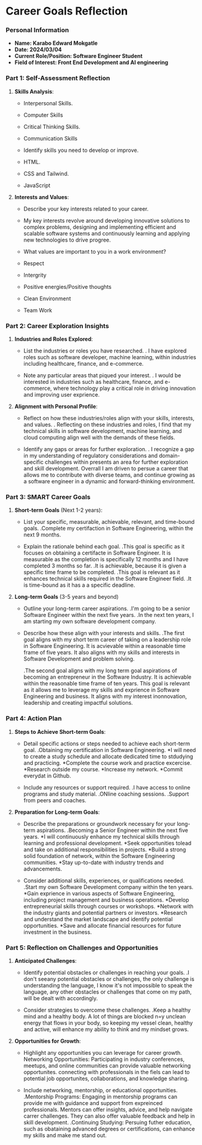 
# Career Goals Reflection

### Personal Information

- **Name: Karabo Edward Mokgatle**
- **Date: 2024/03/04**
- **Current Role/Position: Software Engineer Student**
- **Field of Interest: Front End Development and AI engineering**

### Part 1: Self-Assessment Reflection

1. **Skills Analysis**:
    
    - Interpersonal Skills.
    - Computer Skills
    - Critical Thinking Skills.
    - Communication Skills
      
    - Identify skills you need to develop or improve.
    - HTML.
    - CSS and Tailwind.
    - JavaScript
2. **Interests and Values**:
    
    - Describe your key interests related to your career.
    - My key interests revolve around developing innovative solutions to complex problems, designing and implementing efficient and scalable software systems
      and continuously learning and applying new technologies to drive progree.
      
    - What values are important to you in a work environment?
    - Respect
    - Intergrity
    - Positive energies/Positive thoughts
    - Clean Environment
    - Team Work

### Part 2: Career Exploration Insights

1. **Industries and Roles Explored**:
    
    - List the industries or roles you have researched.
    . I have explored roles such as software developer, machine learning, within industries including healthcare,
      finance, and e-commerce.
    
    
      
    - Note any particular areas that piqued your interest.
    . I would be interested in industries such as healthcare, finance, and e-commerce,
      where technology play a critical role in driving innovation and improving user exprience.
      
2. **Alignment with Personal Profile**:
    
    - Reflect on how these industries/roles align with your skills, interests, and values.
    . Reflecting on these industries and roles, I find that my technical skills in software development, machine learning,
      and cloud computing align well with the demands of these fields.
       
    - Identify any gaps or areas for further exploration.
    . I recognize a gap in my understanding of regulatory considerations and domain-specific challenges within presents an area for
      further exploration and skill development. Overrall I am driven to persue a career that allows me to contribute with diverse teams,
      and continue growing as a software engineer in a dynamic and forward-thinking environment.

### Part 3: SMART Career Goals

1. **Short-term Goals** (Next 1-2 years):
    
    - List your specific, measurable, achievable, relevant, and time-bound goals.
      .Complete my certifaction in Software Engineering,  within the next 9 months.
      
    - Explain the rationale behind each goal.
      .This goal is specific as it focuses on obtaining a certifacte in Software Engineer. It is measurable as the completion is specifically 12 months and I have completed 3 months so far.
      .It is achievable, because it is given a specific time frame to be completed.
      .This goal is relevant as it enhances technical skills required in the Software Engineer field.
      .It is time-bound as it has a a specific deadline.
      
2. **Long-term Goals** (3-5 years and beyond)
    
    - Outline your long-term career aspirations.
      .I'm going to be a senior Software Engineer within the next five years.
      .In the next ten years, I am starting my own software development company.
      
    - Describe how these align with your interests and skills.
      .The first goal aligns with my short term career of taking on a leadership role in Software Engineering. It is acvievable within a reasonable time frame of five years.
      It also aligns with my skills and interests in Software Development and problem solving.

      .The second goal aligns with my long term goal aspirations of becoming an entrepreneur in the Software Industry. It is achievable within the reasonable time frame of ten years.
      This goal is relevant as it allows me to leverage my skills and exprience in Software Engineering and business. It aligns with my interest inonnovation, leadership and creating impactful solutions. 

### Part 4: Action Plan

1. **Steps to Achieve Short-term Goals**:
    
    - Detail specific actions or steps needed to achieve each short-term goal.
      .Obtaining my certification in Software Engineering.
      *I will need to create a study schedule and allocate dedicated time to stdudying and practicing.
      *Complete the course work and practice excercise.
      *Research outside my course.
      *Increase my network.
      *Commit everydat in Github.
      
    - Include any resources or support required.
      .I have access to online programs and study material.
      .ONline coaching sessions.
      .Support from peers and coaches.
      
2. **Preparation for Long-term Goals**:
    
    - Describe the preparations or groundwork necessary for your long-term aspirations.
      .Becoming a Senior Engineer within the next five years.
      *I will continuously enhance my technical skills through learning and professional development.
      *Seek opportunities tolead and take on additional responsibilities in projects.
      *Build a strong solid foundation of network, within the Software Engineering communities.
      *Stay up-to-date with industry trends and advancements.
      
    - Consider additional skills, experiences, or qualifications needed.
      .Start my own Software Development company within the ten years.
      *Gain exprience in various aspects of Software Engineering, including project management and business operations.
      *Develop entrepreneurial skills through courses or workshops.
      *Network with the industry giants and potential partners or investors.
      *Research and understand the market landscape and identify potential opportunities.
      *Save and allocate financial resources for future investment in the business.

### Part 5: Reflection on Challenges and Opportunities

1. **Anticipated Challenges**:
    
    - Identify potential obstacles or challenges in reaching your goals.
      .I don't seeany potential obstacles or challenges, the only challenge is understanding the language, I know it's not impossible to speak the language,
      any other obstacles or challenges that come on my path, will be dealt with accordingly.
      
    - Consider strategies to overcome these challenges.
      .Keep a healthy mind and a healthy body.
      A lot of things are blocked n=y unclean energy that flows in your body, so keeping my vessel clean, healthy and active, will enhance my ability to think and my mindset grows.
      
2. **Opportunities for Growth**:
    
    - Highlight any opportunities you can leverage for career growth.
      Networking Opportunities: Participating in industry conferences, meetups, and online communities can provide valuable networking opportunites.
      connecting with professionals in the fiels can lead to potential job opportunites, collaborations, and knowledge sharing.
      
    - Include networking, mentorship, or educational opportunities.
      .Mentorship Programs: Engaging in mentorship programs can provide me with guidance and support from expreinced professionals.
      Mentors can offer insights, advice, and help navigate carrer challenges. They can also offer valuable feedback and help in skill development.
      .Continuing Studying: Persuing futher education, such as obataining advanced degrees or certifications, can enhance my skills and make me stand out.
